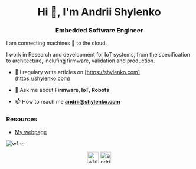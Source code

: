 <h1 align="center">Hi 👋, I'm Andrii Shylenko</h1>
<h3 align="center">Embedded Software Engineer</h3>
I am connecting machines 💙 to the cloud. 

<p> I work in Research and development for IoT systems, from the specification to architecture, inclufing firmware, validation and production. </p>

- 📝 I regulary write articles on [https://shylenko.com](https://shylenko.com)

- 💬 Ask me about **Firmware, IoT, Robots**

- 📫 How to reach me **andrii@shylenko.com**

### Resources
<!-- BLOG-POST-LIST:START -->
- [My webpage](https://shylenko.com)
<!-- BLOG-POST-LIST:END -->

<p><img align="center" src="https://github-readme-stats.vercel.app/api/top-langs/?username=w1ne&layout=compact&hide=html" alt="w1ne" /></p>

<p align="center">
<a href="https://twitter.com/AndriiShylenko" target="blank"><img align="center" src="https://cdn.jsdelivr.net/npm/simple-icons@3.0.1/icons/twitter.svg" alt="w1ne" height="30" width="30" /></a>
<a href="https://linkedin.com/in/andriishylenko" target="blank"><img align="center" src="https://cdn.jsdelivr.net/npm/simple-icons@3.0.1/icons/linkedin.svg" alt="andriishylenko" height="30" width="30" /></a>
</p>
